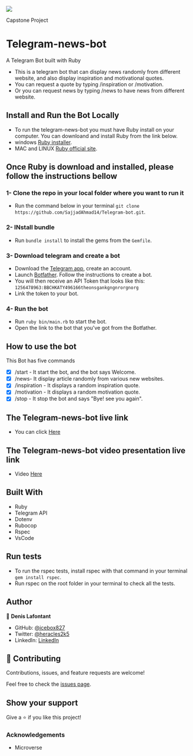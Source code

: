 ![](https://img.shields.io/badge/Microverse-blueviolet)

Capstone Project

# Telegram-news-bot

A Telegram Bot built with Ruby

- This is a telegram bot that can display news randomly from different website, and also display inspiration and motivational quotes.
- You can request a quote by typing /inspiration or /motivation.
- Or you can request news  by typing /news to have news from different website.

## Install and Run the Bot Locally

- To run the telegram-news-bot you must have Ruby install on your computer. You can downloand and install Ruby from the link below.
- windows [Ruby installer](https://rubyinstaller.org/).
- MAC and LINUX [Ruby official site](https://www.ruby-lang.org/en/downloads/).

## Once Ruby is download and installed, please follow the instructions bellow

### 1- Clone the repo in your local folder where you want to run it

- Run the command below in your terminal
`git clone https://github.com/SajjadAhmad14/Telegram-bot.git`.

### 2- INstall bundle

- Run `bundle install` to install the gems from the `Gemfile`.

### 3- Download telegram and create a bot

- Download the [Telegram app](https://desktop.telegram.org/), create an account.
- Launch  [Botfather](https://t.me/botfather). Follow the instructions to create a bot.
- You will then receive an API Token that looks like this: `1256478963:BBCHKATY496166theonsgankgngnrorgnorg`
- Link the token to your bot.

### 4- Run the bot

- Run `ruby bin/main.rb` to start the bot.
- Open the link to the bot that you've got from the Botfather.

## How to use the bot

This Bot has five commands

- [x] /start - It start the bot, and the bot says Welcome.
- [x] /news- It display article randomly from various new websites.
- [x] /inspiration - It displays a random inspiration quote.
- [x] /motivation - It displays a random motivation quote.
- [x] /stop  - It stop the bot and says "Bye! see you again".

## The Telegram-news-bot live link

- You can click [Here](http://t.me/Lafimen_bot)

## The Telegram-news-bot video presentation live link

- Video [Here](https://www.loom.com/share/fad3780f0fa24b99aad153d1629d8977)

## Built With

- Ruby
- Telegram API
- Dotenv
- Rubocop
- Rspec
- VsCode

## Run tests

- To run the rspec tests, install rspec with that command in your terminal `gem install rspec`.
- Run rspec on the root folder in your terminal to check all the tests.

## Author

👤 **Denis Lafontant**

- GitHub: [@icebox827](https://github.com/icebox827)
- Twitter: [@heracles2k5](https://twitter.com/@heracles2k5)
- LinkedIn: [LinkedIn](https://www.linkedin.com/in/denis-lafontant-37031439/)

## 🤝 Contributing

Contributions, issues, and feature requests are welcome!

Feel free to check the [issues page](https://github.com/icebox827/telegram-bot/issues/2).

## Show your support

Give a ⭐️ if you like this project!

### Acknowledgements

- Microverse
